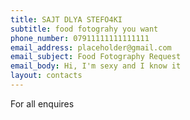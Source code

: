 ```yaml
---
title: SAJT DLYA STEFO4KI
subtitle: food fotograhy you want
phone_number: 07911111111111111
email_address: placeholder@gmail.com
email_subject: Food Fotography Request
email_body: Hi, I'm sexy and I know it
layout: contacts
---
```


For all enquires
